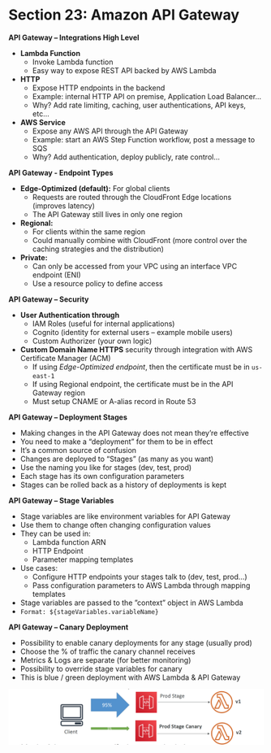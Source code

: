 # Section 23: Amazon API Gateway

__API Gateway – Integrations High Level__  
* __Lambda Function__
  - Invoke Lambda function
  - Easy way to expose REST API backed by AWS Lambda
* __HTTP__
  - Expose HTTP endpoints in the backend
  - Example: internal HTTP API on premise, Application Load Balancer…
  - Why? Add rate limiting, caching, user authentications, API keys, etc…
* __AWS Service__
  - Expose any AWS API through the API Gateway
  - Example: start an AWS Step Function workflow, post a message to SQS
  - Why? Add authentication, deploy publicly, rate control…


__API Gateway - Endpoint Types__
* __Edge-Optimized (default):__ For global clients
  - Requests are routed through the CloudFront Edge locations (improves latency)
  - The API Gateway still lives in only one region
* __Regional:__
  - For clients within the same region
  - Could manually combine with CloudFront (more control over the caching strategies and the distribution)
* __Private:__
  - Can only be accessed from your VPC using an interface VPC endpoint (ENI)
  - Use a resource policy to define access


__API Gateway – Security__  
* __User Authentication through__
  - IAM Roles (useful for internal applications)
  - Cognito (identity for external users – example mobile users)
  - Custom Authorizer (your own logic)
* __Custom Domain Name HTTPS__ security through integration with AWS Certificate Manager (ACM)
  - If using _Edge-Optimized endpoint_, then the certificate must be in `us-east-1`
  - If using Regional endpoint, the certificate must be in the API Gateway region
  - Must setup CNAME or A-alias record in Route 53

__API Gateway – Deployment Stages__  
* Making changes in the API Gateway does not mean they’re effective
* You need to make a “deployment” for them to be in effect
* It’s a common source of confusion
* Changes are deployed to “Stages” (as many as you want)
* Use the naming you like for stages (dev, test, prod)
* Each stage has its own configuration parameters
* Stages can be rolled back as a history of deployments is kept

__API Gateway – Stage Variables__  
* Stage variables are like environment variables for API Gateway
* Use them to change often changing configuration values
* They can be used in:
  - Lambda function ARN
  - HTTP Endpoint
  - Parameter mapping templates
* Use cases:
  - Configure HTTP endpoints your stages talk to (dev, test, prod…)
  - Pass configuration parameters to AWS Lambda through mapping templates
* Stage variables are passed to the ”context” object in AWS Lambda
* `Format: ${stageVariables.variableName}`

__API Gateway – Canary Deployment__  
* Possibility to enable canary deployments for any stage (usually prod)
* Choose the % of traffic the canary channel receives
* Metrics & Logs are separate (for better monitoring)
* Possibility to override stage variables for canary
* This is blue / green deployment with AWS Lambda & API Gateway

![](slides/canary-deployment.png)
